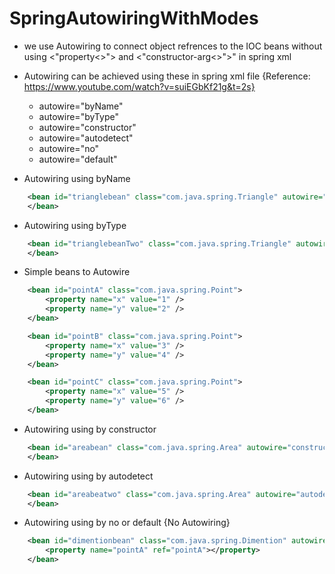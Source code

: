 # SpringAutowiringWithModes
* we use Autowiring to connect object refrences to the IOC beans without using <"property<>"> and <"constructor-arg<>">" in spring xml
* Autowiring can be achieved using these in spring xml file {Reference: https://www.youtube.com/watch?v=suiEGbKf21g&t=2s}
	- autowire="byName"
	- autowire="byType"
	- autowire="constructor"
	- autowire="autodetect"
	- autowire="no"
	- autowire="default"

* Autowiring using byName
```xml
	<bean id="trianglebean" class="com.java.spring.Triangle" autowire="byName">
	</bean>
```

* Autowiring using byType
```xml
	<bean id="trianglebeanTwo" class="com.java.spring.Triangle" autowire="byType">
	</bean>
```

* Simple beans to Autowire
```xml
	<bean id="pointA" class="com.java.spring.Point">
		<property name="x" value="1" />
		<property name="y" value="2" />
	</bean>

	<bean id="pointB" class="com.java.spring.Point">
		<property name="x" value="3" />
		<property name="y" value="4" />
	</bean>

	<bean id="pointC" class="com.java.spring.Point">
		<property name="x" value="5" />
		<property name="y" value="6" />
	</bean>
```

* Autowiring using by constructor
```xml
	<bean id="areabean" class="com.java.spring.Area" autowire="constructor">
	</bean>
```

* Autowiring using by autodetect
```xml
	<bean id="areabeatwo" class="com.java.spring.Area" autowire="autodetect">
	</bean>
```

* Autowiring using by no or default {No Autowiring}
```xml
	<bean id="dimentionbean" class="com.java.spring.Dimention" autowire="no">
		<property name="pointA" ref="pointA"></property>
	</bean>
```
